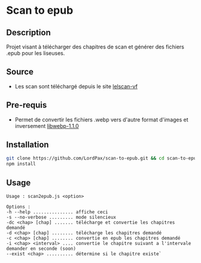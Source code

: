 # Scan to epub
## Description
Projet visant à télécharger des chapitres de scan et générer des fichiers .epub pour les liseuses.

## Source
* Les scan sont téléchargé depuis le site [lelscan-vf](https://lelscan-vf.cc/)
<!-- * Les scan sont téléchargé depuis le site [onepiece-scan](https://onepiece-scan.com/) -->

## Pre-requis
* Permet de convertir les fichiers .webp vers d'autre format d'images et inversement [libwebp-1.1.0](https://developers.google.com/speed/webp/docs/compiling)

## Installation
```bash
git clone https://github.com/LordPax/scan-to-epub.git && cd scan-to-epub
npm install
```

## Usage
```
Usage : scan2epub.js <option>

Options :
-h --help ............... affiche ceci
-s --no-verbose ......... mode silencieux
-dc <chap> [chap] ....... télécharge et convertie les chapitres demandé
-d <chap> [chap] ........ télécharge les chapitres demandé
-c <chap> [chap] ........ convertie en epub les chapitres demandé
-i <chap> <interval> .... convertie le chapitre suivant a l'intervale demander en seconde (soon)
--exist <chap> .......... détermine si le chapitre existe`
```
